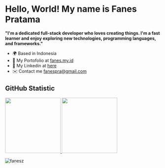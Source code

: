# Hello, World! My name is Fanes Pratama

<b>"I'm a dedicated full-stack developer who loves creating things. I'm a fast learner and enjoy exploring new technologies, programming languages, and frameworks."</b>

- 🌍 Based in Indonesia
- 👤 My Portofolio at [fanes.my.id](https://fanes.my.id/)
- 💼 My Linkedin at [here](https://www.linkedin.com/in/fanes-pratama-37a769149/)
- ✉️ Contact me [fanespra@gmail.com](mailto:fanespra@gmail.com)

## GitHub Statistic
<p>
  <a href="https://github.com/buhorii26">
    <img height="180em" src="https://github-readme-stats-eight-theta.vercel.app/api/top-langs/?username=fanesz&layout=compact&theme=algolia"/>
    <img height="180em" src="https://github-readme-stats-eight-theta.vercel.app/api?username=fanesz&show_icons=true&theme=algolia&include_all_commits=true&count_private=true"/>
  </a>
</p>
<img src="https://komarev.com/ghpvc/?username=fanesz&label=Profile%20views&color=0e75b6&style=flat" alt="fanesz" />
